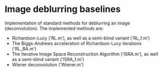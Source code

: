 # Image deblurring baselines 

Implementation of standard methods for deblurring an image (deconvolution). The implemented methods are: 

* Richardson-Lucy ('RL.m'), as well as a semi-blind variant ('RL_f.m') 
* The Biggs-Andrews acceleration of Richardson-Lucy iterations ('RL_BA.m')
* The Iterative Image Space Reconstruction Algorithm ('ISRA.m'), as well as a semi-blind variant ('ISRA_f.m')
* Wiener deconvolution ('Wiener.m') 
